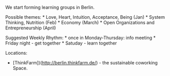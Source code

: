 We start forming learning groups in Berlin.

Possible themes:
    * Love, Heart, Intuition, Acceptance, Being (Jan)
    * System Thinking, Nutrition (Feb)
    * Economy (March)
    * Open Organizations and Entrepreneurship (April)

Suggested Weekly Rhythm:
    * once in Monday-Thursday: info meeting
    * Friday night - get together
    * Satuday - learn together
    
Locations:
* [ThinkFarm])(http://berlin.thinkfarm.de/) - the sustainable coworking Space.
